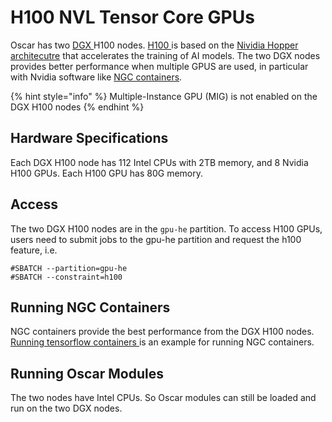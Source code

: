 # H100 NVL Tensor Core GPUs

Oscar has two [DGX ](https://en.wikipedia.org/wiki/Nvidia\_DGX)H100 nodes. [H100 ](https://www.nvidia.com/en-us/data-center/h100/)is based on the [Nividia Hopper architecutre](https://www.nvidia.com/en-us/data-center/technologies/hopper-architecture/) that accelerates the training of AI models. The two DGX nodes provides better performance when multiple GPUS are used, in particular with Nvidia software like [NGC containers](https://catalog.ngc.nvidia.com/containers?filters=\&orderBy=weightPopularDESC\&query=\&page=\&pageSize=). &#x20;

{% hint style="info" %}
Multiple-Instance GPU (MIG) is not enabled on the DGX H100 nodes
{% endhint %}

## Hardware Specifications

Each DGX H100 node has 112 Intel CPUs with 2TB memory, and 8 Nvidia H100 GPUs. Each H100 GPU has 80G memory.&#x20;

## Access

The two DGX H100 nodes are in the `gpu-he` partition.  To access H100 GPUs, users need to submit jobs to the gpu-he partition and request the h100 feature, i.e.

```
#SBATCH --partition=gpu-he
#SBATCH --constraint=h100
```

## Running NGC Containers&#x20;

NGC containers provide the best performance from the DGX H100 nodes. [Running tensorflow containers ](../installing-frameworks-pytorch-tensorflow-jax/installing-tensorflow.md)is an example for running NGC containers.&#x20;

## Running Oscar Modules

The two nodes have Intel CPUs. So Oscar modules can still be loaded and run on the two DGX nodes.&#x20;
